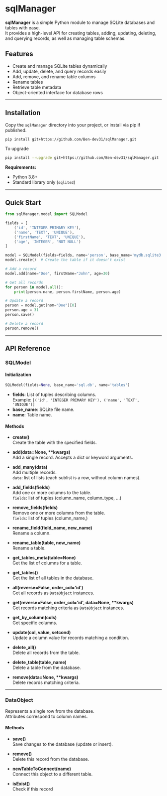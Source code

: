 # sqlManager

**sqlManager** is a simple Python module to manage SQLite databases and tables with ease.  
It provides a high-level API for creating tables, adding, updating, deleting, and querying records, as well as managing table schemas.

## Features

- Create and manage SQLite tables dynamically
- Add, update, delete, and query records easily
- Add, remove, and rename table columns
- Rename tables
- Retrieve table metadata
- Object-oriented interface for database rows

---

## Installation

Copy the `sqlManager` directory into your project, or install via pip if published.

```bash
pip install git+https://github.com/Ben-dev31/sqlManager.git
```
To upgrade

```bash
pip install --upgrade git+https://github.com/Ben-dev31/sqlManager.git

```
**Requirements:**  
- Python 3.8+
- Standard library only (`sqlite3`)

---

## Quick Start

```python
from sqlManager.model import SQLModel

fields = [
    ('id', 'INTEGER PRIMARY KEY'),
    ('name', 'TEXT', 'UNIQUE'),
    ('firstName', 'TEXT', 'UNIQUE'),
    ('age', 'INTEGER', 'NOT NULL')
]

model = SQLModel(fields=fields, name='person', base_name='mydb.sqlite3')
model.create()  # Create the table if it doesn't exist

# Add a record
model.add(name="Doe", firstName="John", age=30)

# Get all records
for person in model.all():
    print(person.nane, person.firstName, person.age)

# Update a record
person = model.get(nom="Doe")[0]
person.age = 31
person.save()

# Delete a record
person.remove()
```

---

## API Reference

### SQLModel

#### Initialization

```python
SQLModel(fields=None, base_name='sql.db', name='tables')
```

- **fields**: List of tuples describing columns.  
  Example: `[('id', 'INTEGER PRIMARY KEY'), ('name', 'TEXT', 'UNIQUE')]`
- **base_name**: SQLite file name.
- **name**: Table name.

#### Methods

- **create()**  
  Create the table with the specified fields.

- **add(data=None, \*\*kwargs)**  
  Add a single record. Accepts a dict or keyword arguments.

- **add_many(data)**  
  Add multiple records.  
  `data`: list of lists (each sublist is a row, without column names).

- **add_fields(fields)**  
  Add one or more columns to the table.  
  `fields`: list of tuples (column_name, column_type, ...)

- **remove_fields(fields)**  
  Remove one or more columns from the table.  
  `fields`: list of tuples (column_name,)

- **rename_field(field_name, new_name)**  
  Rename a column.

- **rename_table(table, new_name)**  
  Rename a table.

- **get_tables_meta(table=None)**  
  Get the list of columns for a table.

- **get_tables()**  
  Get the list of all tables in the database.

- **all(reverse=False, order_col='id')**  
  Get all records as `DataObject` instances.

- **get(reverse=False, order_col='id', data=None, \*\*kwargs)**  
  Get records matching criteria as `DataObject` instances.

- **get_by_column(cols)**  
  Get specific columns.

- **update(col, value, setcond)**  
  Update a column value for records matching a condition.

- **delete_all()**  
  Delete all records from the table.

- **delete_table(table_name)**  
  Delete a table from the database.

- **remove(data=None, \*\*kwargs)**  
  Delete records matching criteria.

---

### DataObject

Represents a single row from the database.  
Attributes correspond to column names.

#### Methods

- **save()**  
  Save changes to the database (update or insert).

- **remove()**  
  Delete this record from the database.

- **newTableToConnect(name)**  
  Connect this object to a different table.

- **isExist()**  
  Check if this record